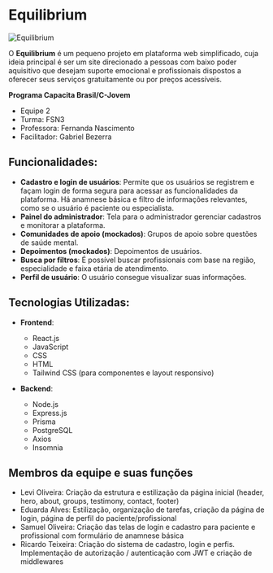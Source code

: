 # Equilibrium
![Equilibrium](https://github.com/user-attachments/assets/0a19e049-a198-4b5d-85a4-6315f36bd8d4)

O **Equilibrium** é um pequeno projeto em plataforma web simplificado, cuja ideia principal é ser um site direcionado a pessoas com baixo poder aquisitivo que desejam suporte emocional e profissionais dispostos a oferecer seus serviços gratuitamente ou por preços acessíveis.


**Programa Capacita Brasil/C-Jovem**
- Equipe 2
- Turma: FSN3
- Professora: Fernanda Nascimento
- Facilitador: Gabriel Bezerra

## Funcionalidades:

- **Cadastro e login de usuários**: Permite que os usuários se registrem e façam login de forma segura para acessar as funcionalidades da plataforma. Há anamnese básica e filtro de informações relevantes, como se o usuário é paciente ou especialista.
- **Painel do administrador**: Tela para o administrador gerenciar cadastros e monitorar a plataforma.
- **Comunidades de apoio (mockados)**: Grupos de apoio sobre questões de saúde mental.
- **Depoimentos (mockados)**: Depoimentos de usuários.
- **Busca por filtros**: É possível buscar profissionais com base na região, especialidade e faixa etária de atendimento.
- **Perfil de usuário**: O usuário consegue visualizar suas informações.

## Tecnologias Utilizadas:

- **Frontend**:
  - React.js
  - JavaScript
  - CSS
  - HTML
  - Tailwind CSS (para componentes e layout responsivo)
 
- **Backend**:
  - Node.js
  - Express.js
  - Prisma
  - PostgreSQL
  - Axios
  - Insomnia
 
## Membros da equipe e suas funções
  - Levi Oliveira: Criação da estrutura e estilização da página inicial (header, hero, about, groups, testimony, contact, footer)
  - Eduarda Alves: Estilização, organização de tarefas, criação da página de login, página de perfil do paciente/profissional
  - Samuel Oliveira: Criação das telas de login e cadastro para paciente e profissional com formulário de anamnese básica
  - Ricardo Teixeira: Criação do sistema de cadastro, login e perfis. Implementação de autorização / autenticação com JWT e criação de middlewares
